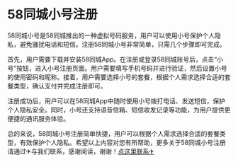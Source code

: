 # 58同城小号注册

58同城小号是58同城推出的一种虚拟号码服务，用户可以使用小号保护个人隐私，避免骚扰电话和短信。注册58同城小号非常简单，只需几个步骤即可完成。

首先，用户需要下载并安装58同城App。在注册或登录58同城账号后，点击“小号”按钮，进入小号注册页面。用户需要填写手机号码并进行验证，然后设置小号的使用密码和昵称。接着，用户需要选择小号的套餐，根据个人需求选择合适的套餐类型，确认支付并完成注册即可。

注册成功后，用户可以在58同城App中随时使用小号拨打电话、发送短信，保护个人隐私安全。同时，小号还支持语音信箱、短信收发记录等功能，为用户提供更便捷的通讯服务体验。

总的来说，58同城小号注册简单快捷，用户可以根据个人需求选择合适的套餐类型，有效保护个人隐私。希望以上内容对您有所帮助，更多关于58同城小号注册请通过✈与我们联系，感谢阅读，谢谢！[点这里联系✈](https://gg.k02.cc)